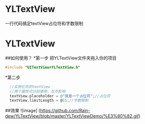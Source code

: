 # YLTextView
一行代码搞定textView占位符和字数限制
# YLTextView
##如何使用？
*第一步
  把YLTextView文件夹拖入你的项目
```Objective-C
#include "UITextView+YLTextView.h"
```
  *第二步
  ```Objective-C
    //实例化你的textView
    //两个属性可分别使用，互不影响
    textView.placeholder = @"我是一个占位符";//占位符
    textView.limitLength = @15;//字数限制

  ```
##效果
![image] (https://github.com/Rain-dew/YLTextView/blob/master/YLTextViewDemo/%E3%80%82.gif)
